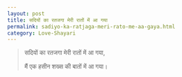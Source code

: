 ```yaml
---
layout: post
title: सदियों का रतजगा मेरी रातों में आ गया
permalink: sadiyo-ka-ratjaga-meri-rato-me-aa-gaya.html
category: Love-Shayari
---
```

> सदियों का रतजगा मेरी रातों में आ गया,
> 
> मैं एक हसीन शख्स की बातों में आ गया।
